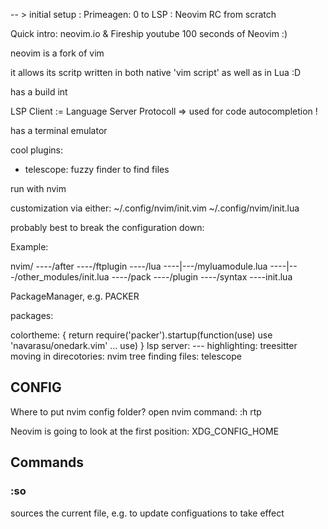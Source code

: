 -- >  initial setup : Primeagen: 0 to LSP : Neovim RC from scratch



Quick intro: neovim.io & Fireship youtube 100 seconds of Neovim :)




neovim is a fork of vim

it allows its scritp written in both native 'vim script' as well as in Lua :D

has a build int 

LSP Client := Language Server Protocoll
=> used for code autocompletion !



has a terminal emulator

cool plugins:

- telescope: fuzzy finder to find files


run with nvim


customization via either:
~/.config/nvim/init.vim
~/.config/nvim/init.lua

probably best to break the configuration down:

Example:

nvim/
----/after
----/ftplugin
----/lua
----|---/myluamodule.lua
----|---/other_modules/init.lua
----/pack
----/plugin
----/syntax
----init.lua


PackageManager, e.g. PACKER

packages:

colortheme:
{
  return require('packer').startup(function(use)
     use 'navarasu/onedark.vim'
     ...
  use)
}
lsp server: ---
highlighting: treesitter
moving in direcotories: nvim tree
finding files: telescope


## CONFIG

Where to put nvim config folder?
open nvim
command:
:h rtp

Neovim is going to look at the first position: XDG_CONFIG_HOME


## Commands

### :so

sources the current file, e.g. to update configuations to take effect
